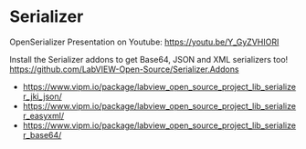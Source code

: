 # Serializer

OpenSerializer Presentation on Youtube: 
https://youtu.be/Y_GyZVHIORI


Install the Serializer addons to get Base64, JSON and XML serializers too!
https://github.com/LabVIEW-Open-Source/Serializer.Addons

* https://www.vipm.io/package/labview_open_source_project_lib_serializer_jki_json/
* https://www.vipm.io/package/labview_open_source_project_lib_serializer_easyxml/
* https://www.vipm.io/package/labview_open_source_project_lib_serializer_base64/
